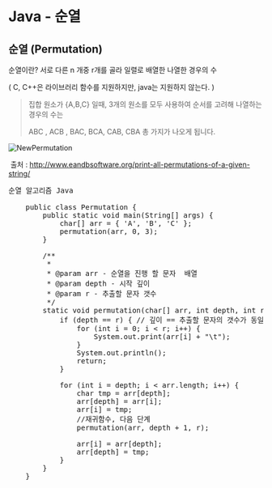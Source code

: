 # Java - 순열 



## 순열 (Permutation)

순열이란? 서로 다른 n 개중 r개를 골라 일렬로 배열한 나열한 경우의 수 

( C, C++은 라이브러리 함수를 지원하지만, java는 지원하지 않는다. )

> 집합 원소가 {A,B,C} 일때, 3개의 원소를 모두 사용하여 순서를 고려해 나열하는 경우의 수는
>
> ABC , ACB , BAC, BCA, CAB, CBA  총 가지가 나오게 됩니다. 



![NewPermutation](http://www.eandbsoftware.org/wp-content/uploads/2013/07/NewPermutation.gif)

​	출처 : http://www.eandbsoftware.org/print-all-permutations-of-a-given-string/



<pre>
순열 알고리즘 Java

    public class Permutation {
    	public static void main(String[] args) {
    		char[] arr = { 'A', 'B', 'C' };
    		permutation(arr, 0, 3);
    	}
    
    	/**
    	 * 
    	 * @param arr - 순열을 진행 할 문자  배열
    	 * @param depth - 시작 깊이 
    	 * @param r - 추출할 문자 갯수 
    	 */
    	static void permutation(char[] arr, int depth, int r) {
    		if (depth == r) { // 깊이 == 추출할 문자의 갯수가 동일하면 출력하고, resturn 값 추출 
    			for (int i = 0; i < r; i++) {
    				System.out.print(arr[i] + "\t");
    			}
    			System.out.println();
    			return;
    		}
    
    		for (int i = depth; i < arr.length; i++) {
    			char tmp = arr[depth];
    			arr[depth] = arr[i];
    			arr[i] = tmp;
    			//재귀함수, 다음 단계 
    			permutation(arr, depth + 1, r);
    
    			arr[i] = arr[depth];
    			arr[depth] = tmp;
    		}
    	}
    }
